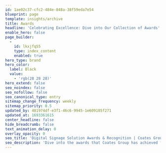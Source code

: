 ```yaml
---
id: 1ae02c37-cfc2-484e-848a-38f59eda7e54
blueprint: page
template: insights/archive
title: Awards
headline: 'Celebrating Excellence: Dive into Our Collection of Awards'
enable_hero: false
page_builder:
  -
    id: lkxjfq55
    type: index_content
    enabled: true
hero_type: brand
hero_color:
  label: Black
  value:
    - 'rgb(28 28 28)'
hero_extend: false
seo_noindex: false
seo_nofollow: false
seo_canonical_type: entry
sitemap_change_frequency: weekly
sitemap_priority: 0.5
updated_by: 481974df-e3f1-46c6-9945-1e609185f271
updated_at: 1693361615
center_headline: false
hide_breadcrumb: false
text_animation_delay: 0
overlay_opacity: 0
seo_title: 'Digital Signage Solution Awards & Recognition | Coates Group'
seo_description: 'Dive into the awards that Coates Group has achieved for our pioneering digital signage and merchandising solutions. Read more!'
---
```

